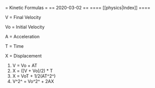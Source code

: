 = Kinetic Formulas =
== 2020-03-02 ==
==== [[physics|Index]] ====

V = Final Velocity

Vo = Initial Velocity

A = Acceleration

T = Time

X = Displacement

1. V = Vo + AT
2. X = ([V + Vo]/2) * T
3. X = VoT + 1/2(AT^2^)
4. V^2^ = Vo^2^ + 2AX
